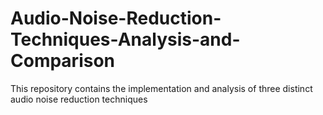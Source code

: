 # Audio-Noise-Reduction-Techniques-Analysis-and-Comparison
This repository contains the implementation and analysis of three distinct audio noise reduction techniques
